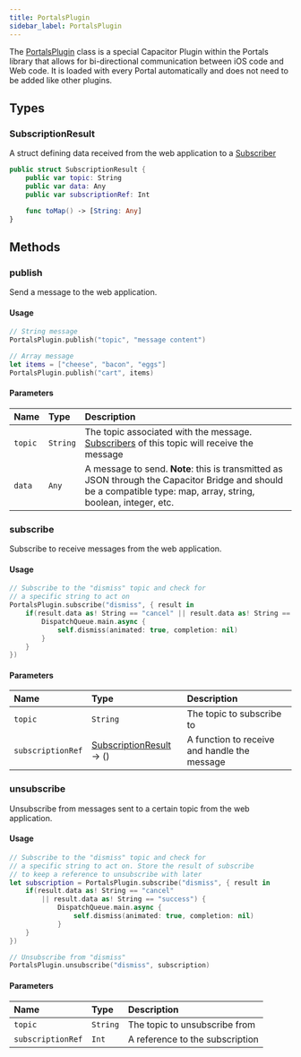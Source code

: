 ```yaml
---
title: PortalsPlugin
sidebar_label: PortalsPlugin
---
```


The [PortalsPlugin](./portals-plugin) class is a special Capacitor Plugin within the Portals library that allows for bi-directional communication between iOS code and Web code. It is loaded with every Portal automatically and does not need to be added like other plugins.

## Types

### SubscriptionResult

A struct defining data received from the web application to a [Subscriber](./portals-plugin#subscribe)

```swift
public struct SubscriptionResult {
    public var topic: String
    public var data: Any
    public var subscriptionRef: Int

    func toMap() -> [String: Any]
}
```

## Methods

### publish

Send a message to the web application.

#### Usage

```swift
// String message
PortalsPlugin.publish("topic", "message content")

// Array message
let items = ["cheese", "bacon", "eggs"]
PortalsPlugin.publish("cart", items)
```

#### Parameters

Name | Type | Description
:------ | :------ | :------
`topic` | `String` | The topic associated with the message. [Subscribers](./portals-plugin#subscribe) of this topic will receive the message
`data` | `Any` | A message to send. **Note**: this is transmitted as JSON through the Capacitor Bridge and should be a compatible type: map, array, string, boolean, integer, etc.

### subscribe

Subscribe to receive messages from the web application.

#### Usage

```swift
// Subscribe to the "dismiss" topic and check for
// a specific string to act on
PortalsPlugin.subscribe("dismiss", { result in
    if(result.data as! String == "cancel" || result.data as! String == "success") {
        DispatchQueue.main.async {
            self.dismiss(animated: true, completion: nil)
        }
    }
})
```

#### Parameters

Name | Type | Description
:------ | :------ | :------
`topic` | `String` | The topic to subscribe to
`subscriptionRef` | [SubscriptionResult](./portals-plugin#subscriptionresult) -> () | A function to receive and handle the message

### unsubscribe

Unsubscribe from messages sent to a certain topic from the web application.

#### Usage

```swift
// Subscribe to the "dismiss" topic and check for
// a specific string to act on. Store the result of subscribe
// to keep a reference to unsubscribe with later
let subscription = PortalsPlugin.subscribe("dismiss", { result in
    if(result.data as! String == "cancel"
        || result.data as! String == "success") {
            DispatchQueue.main.async {
                self.dismiss(animated: true, completion: nil)
            }
    }
})

// Unsubscribe from "dismiss"
PortalsPlugin.unsubscribe("dismiss", subscription)
```

#### Parameters

Name | Type | Description
:------ | :------ | :------
`topic` | `String` | The topic to unsubscribe from
`subscriptionRef` | `Int` | A reference to the subscription
